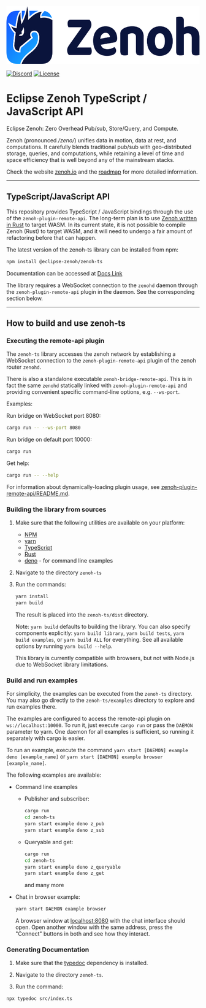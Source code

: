 <img src="https://raw.githubusercontent.com/eclipse-zenoh/zenoh/master/zenoh-dragon.png" height="150">

[![Discord](https://img.shields.io/badge/chat-on%20discord-blue)](https://discord.gg/2GJ958VuHs)
[![License](https://img.shields.io/badge/License-Apache%202.0-blue.svg)](https://opensource.org/licenses/Apache-2.0)

# Eclipse Zenoh TypeScript / JavaScript API

Eclipse Zenoh: Zero Overhead Pub/sub, Store/Query, and Compute.

Zenoh (pronounced _/zeno/_) unifies data in motion, data at rest, and
computations. It carefully blends traditional pub/sub with geo-distributed
storage, queries, and computations, while retaining a level of time and space
efficiency that is well beyond any of the mainstream stacks.

Check the website [zenoh.io](http://zenoh.io) and the
[roadmap](https://github.com/eclipse-zenoh/roadmap) for more detailed
information.

---

## TypeScript/JavaScript API

This repository provides TypeScript / JavaScript bindings through the use of
the `zenoh-plugin-remote-api`. The long-term plan is to use
[Zenoh written in Rust](https://github.com/eclipse-zenoh/zenoh) to target WASM.
In its current state, it is not possible to compile Zenoh (Rust) to target WASM,
and it will need to undergo a fair amount of refactoring before that can happen.

The latest version of the zenoh-ts library can be installed from npm:

```sh
npm install @eclipse-zenoh/zenoh-ts
```

Documentation can be accessed at [Docs Link](https://eclipse-zenoh.github.io/zenoh-ts/)

The library requires a WebSocket connection to the `zenohd` daemon through the
`zenoh-plugin-remote-api` plugin in the daemon. See the corresponding section below.

---

## How to build and use zenoh-ts

### Executing the remote-api plugin

The `zenoh-ts` library accesses the zenoh network by establishing a WebSocket connection to
the `zenoh-plugin-remote-api` plugin of the zenoh router `zenohd`.

There is also a standalone executable `zenoh-bridge-remote-api`. This is in fact
the same `zenohd` statically linked with `zenoh-plugin-remote-api` and providing convenient
specific command-line options, e.g. `--ws-port`.

Examples:

Run bridge on WebSocket port 8080:

```sh
cargo run -- --ws-port 8080
```

Run bridge on default port 10000:

```sh
cargo run
```

Get help:

```sh
cargo run -- --help
```

For information about dynamically-loading plugin usage, see [zenoh-plugin-remote-api/README.md](zenoh-plugin-remote-api/README.md).

### Building the library from sources

1. Make sure that the following utilities are available on your platform:

   - [NPM](https://www.npmjs.com/package/npm)
   - [yarn](https://classic.yarnpkg.com/lang/en/docs/install/#debian-stable)
   - [TypeScript](https://www.typescriptlang.org/download/)
   - [Rust](https://www.rust-lang.org)
   - [deno](https://deno.com/) - for command line examples

2. Navigate to the directory `zenoh-ts`

3. Run the commands:

   ```sh
   yarn install 
   yarn build
   ```

   The result is placed into the `zenoh-ts/dist` directory.

   Note: `yarn build` defaults to building the library. You can also specify
   components explicitly: `yarn build library`, `yarn build tests`,
   `yarn build examples`, or `yarn build ALL` for everything. See all available options by running
   `yarn build --help`.

   This library is currently compatible with browsers, but not with Node.js due
   to WebSocket library limitations.

### Build and run examples

For simplicity, the examples can be executed from the `zenoh-ts` directory. You
may also go directly to the `zenoh-ts/examples` directory to explore and run
examples there.

The examples are configured to access the remote-api plugin on `ws://localhost:10000`. To run it, just execute `cargo run` or pass the `DAEMON` parameter to yarn. One daemon for all examples is sufficient, so running it separately with cargo is easier.

To run an example, execute the command `yarn start [DAEMON] example deno [example_name]` or `yarn start [DAEMON] example browser [example_name]`.

The following examples are available:

- Command line examples
  - Publisher and subscriber:

    ```sh
    cargo run
    cd zenoh-ts
    yarn start example deno z_pub
    yarn start example deno z_sub
    ```

  - Queryable and get:

    ```sh
    cargo run
    cd zenoh-ts
    yarn start example deno z_queryable
    yarn start example deno z_get
    ```

    and many more

- Chat in browser example:

  ```sh
  yarn start DAEMON example browser
  ```

  A browser window at [localhost:8080](http://127.0.0.1:8080/index.html) with
  the chat interface should open. Open another window with the same address, press
  the "Connect" buttons in both and see how they interact.

### Generating Documentation

1. Make sure that the [typedoc](https://typedoc.org/) dependency is installed.

2. Navigate to the directory `zenoh-ts`.

3. Run the command:

```bash
npx typedoc src/index.ts
```
